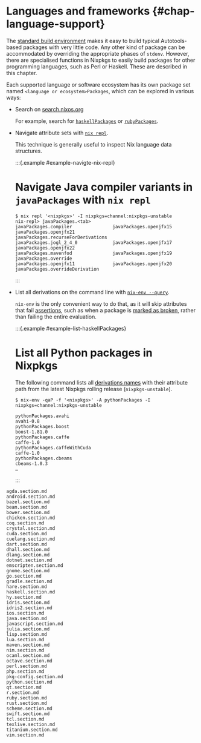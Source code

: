 # Languages and frameworks {#chap-language-support}

The [standard build environment](#chap-stdenv) makes it easy to build typical Autotools-based packages with very little code. Any other kind of package can be accommodated by overriding the appropriate phases of `stdenv`. However, there are specialised functions in Nixpkgs to easily build packages for other programming languages, such as Perl or Haskell. These are described in this chapter.

Each supported language or software ecosystem has its own package set named `<language or ecosystem>Packages`, which can be explored in various ways:

- Search on [search.nixos.org](https://search.nixos.org/packages)

  For example, search for [`haskellPackages`](https://search.nixos.org/packages?query=haskellPackages) or [`rubyPackages`](https://search.nixos.org/packages?query=rubyPackages).

- Navigate attribute sets with [`nix repl`](https://nixos.org/manual/nix/stable/command-ref/new-cli/nix3-repl).

  This technique is generally useful to inspect Nix language data structures.

  :::{.example #example-navigte-nix-repl}

  # Navigate Java compiler variants in `javaPackages` with `nix repl`

  ```shell-session
  $ nix repl '<nixpkgs>' -I nixpkgs=channel:nixpkgs-unstable
  nix-repl> javaPackages.<tab>
  javaPackages.compiler               javaPackages.openjfx15              javaPackages.openjfx21              javaPackages.recurseForDerivations
  javaPackages.jogl_2_4_0             javaPackages.openjfx17              javaPackages.openjfx22
  javaPackages.mavenfod               javaPackages.openjfx19              javaPackages.override
  javaPackages.openjfx11              javaPackages.openjfx20              javaPackages.overrideDerivation
  ```
  :::

- List all derivations on the command line with [`nix-env --query`](https://nixos.org/manual/nix/stable/command-ref/nix-env/query).

  `nix-env` is the only convenient way to do that, as it will skip attributes that fail [assertions](https://nixos.org/manual/nix/stable/language/constructs#assertions), such as when a package is [marked as broken](#var-meta-broken), rather than failing the entire evaluation.

  :::{.example #example-list-haskellPackages}

  # List all Python packages in Nixpkgs

  The following command lists all [derivations names](https://nixos.org/manual/nix/stable/language/derivations#attr-name) with their attribute path from the latest Nixpkgs rolling release (`nixpkgs-unstable`).

  ```shell-session
  $ nix-env -qaP -f '<nixpkgs>' -A pythonPackages -I nixpkgs=channel:nixpkgs-unstable
  ```

  ```console
  pythonPackages.avahi                                                  avahi-0.8
  pythonPackages.boost                                                  boost-1.81.0
  pythonPackages.caffe                                                  caffe-1.0
  pythonPackages.caffeWithCuda                                          caffe-1.0
  pythonPackages.cbeams                                                 cbeams-1.0.3
  …
  ```
  :::

```{=include=} sections
agda.section.md
android.section.md
bazel.section.md
beam.section.md
bower.section.md
chicken.section.md
coq.section.md
crystal.section.md
cuda.section.md
cuelang.section.md
dart.section.md
dhall.section.md
dlang.section.md
dotnet.section.md
emscripten.section.md
gnome.section.md
go.section.md
gradle.section.md
hare.section.md
haskell.section.md
hy.section.md
idris.section.md
idris2.section.md
ios.section.md
java.section.md
javascript.section.md
julia.section.md
lisp.section.md
lua.section.md
maven.section.md
nim.section.md
ocaml.section.md
octave.section.md
perl.section.md
php.section.md
pkg-config.section.md
python.section.md
qt.section.md
r.section.md
ruby.section.md
rust.section.md
scheme.section.md
swift.section.md
tcl.section.md
texlive.section.md
titanium.section.md
vim.section.md
```
